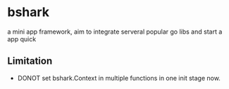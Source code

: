 # bshark

a mini app framework, aim to integrate serveral popular go libs and start a app quick

## Limitation

* DONOT set bshark.Context in multiple functions in one init stage now.
